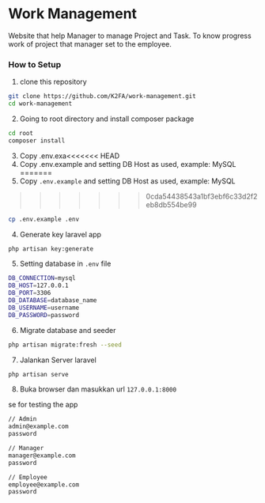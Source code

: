 # Work Management
Website that help Manager to manage Project and Task. To know progress work of project that manager set to the employee.

### How to Setup
1. clone this repository
```bash
git clone https://github.com/K2FA/work-management.git
cd work-management
```

2. Going to root directory and install composer package
```bash
cd root
composer install
```

3. Copy .env.exa<<<<<<< HEAD
3. Copy .env.example and setting DB Host as used, example: MySQL
=======
3. Copy `.env.example` and setting DB Host as used, example: MySQL
>>>>>>> 0cda54438543a1bf3ebf6c33d2f2eb8db554be99
```bash
cp .env.example .env
```

4. Generate key laravel app
```bash
php artisan key:generate
```

5. Setting database in `.env` file
```bash
DB_CONNECTION=mysql
DB_HOST=127.0.0.1
DB_PORT=3306
DB_DATABASE=database_name
DB_USERNAME=username
DB_PASSWORD=password
```

6. Migrate database and seeder
```bash
php artisan migrate:fresh --seed
```

7. Jalankan Server laravel
```bash
php artisan serve
```

8. Buka browser dan masukkan url `127.0.0.1:8000`

se for testing the app

```bash
// Admin
admin@example.com
password

// Manager
manager@example.com
password

// Employee
employee@example.com
password
```

